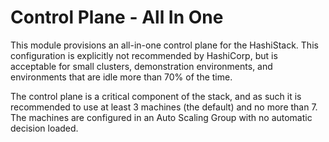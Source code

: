 # Control Plane - All In One

This module provisions an all-in-one control plane for the
HashiStack.  This configuration is explicitly not recommended by
HashiCorp, but is acceptable for small clusters, demonstration
environments, and environments that are idle more than 70% of the
time.

The control plane is a critical component of the stack, and as such it
is recommended to use at least 3 machines (the default) and no more
than 7.  The machines are configured in an Auto Scaling Group with no
automatic decision loaded.

